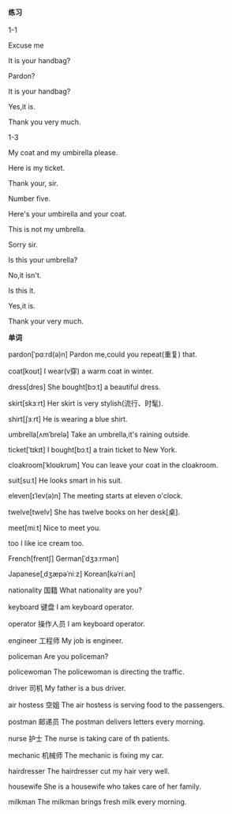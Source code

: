 #### 练习

1-1

Excuse me

It is your handbag?

Pardon?

It is your handbag?

Yes,it is.

Thank you very much.

1-3

My coat and my umbirella please.

Here is my ticket.

Thank your, sir.

Number five.

Here's your umbirella and your coat.

This is not my umbrella.

Sorry sir.

Is this your umbrella?

No,it isn't.

Is this it.

Yes,it is.

Thank your very much.

**单词**

pardon[ˈpɑːrd(ə)n] 	Pardon me,could you repeat(重复) that.

coat[koʊt]	I wear(v穿) a warm coat in winter.

dress[dres] 	She bought[bɔːt] a beautiful dress.

skirt[skɜːrt]	Her skirt is very stylish(流行、时髦).

shirt[ʃɜːrt]	He is wearing a blue shirt.

umbrella[ʌmˈbrelə]	Take an umbrella,it's raining outside.

ticket[ˈtɪkɪt]	I bought[bɔːt] a train ticket to New York.

cloakroom[ˈkloʊkrʊm]	You can leave your coat in the cloakroom.

suit[suːt]	He looks smart in his suit.

eleven[ɪˈlev(ə)n]	The meeting starts at eleven o'clock.

twelve[twelv]	She has twelve books on her desk[桌].

meet[miːt]	Nice to meet you.

too	I like ice cream too.

French[frentʃ]	German[ˈdʒɜːrmən]

Japanese[ˌdʒæpəˈniːz]	Korean[kəˈriːən]

nationality 国籍	What nationality are you?

keyboard 键盘	I am keyboard operator.

operator 操作人员	I am keyboard operator.

engineer 工程师	My job is engineer.

policeman	Are you policeman?

policewoman	The policewoman is directing the traffic.

driver 司机	My father is a bus driver.

air hostess 空姐	The air hostess is serving food to the passengers.

postman 邮递员	The postman delivers letters every morning.

nurse 护士	The nurse is taking care of th patients.

mechanic 机械师	The mechanic is fixing my car.

hairdresser	The hairdresser cut my hair very well.

housewife	She is a housewife who takes care of her family.

milkman	The milkman brings fresh milk every morning.